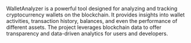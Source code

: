 WalletAnalyzer is a powerful tool designed for analyzing and tracking cryptocurrency wallets on the blockchain. It provides insights into wallet activities, transaction history, balances, and even the performance of different assets. The project leverages blockchain data to offer transparency and data-driven analytics for users and developers.
